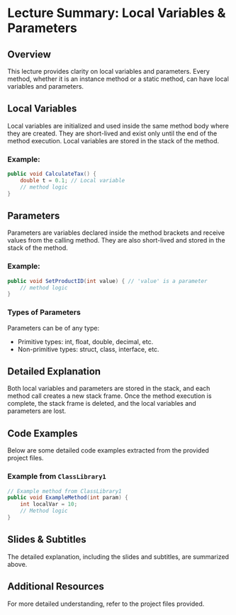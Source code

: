 
# Lecture Summary: Local Variables & Parameters

## Overview
This lecture provides clarity on local variables and parameters. Every method, whether it is an instance method or a static method, can have local variables and parameters.

## Local Variables
Local variables are initialized and used inside the same method body where they are created. They are short-lived and exist only until the end of the method execution. Local variables are stored in the stack of the method.

### Example:
```csharp
public void CalculateTax() {
    double t = 0.1; // Local variable
    // method logic
}
```

## Parameters
Parameters are variables declared inside the method brackets and receive values from the calling method. They are also short-lived and stored in the stack of the method.

### Example:
```csharp
public void SetProductID(int value) { // 'value' is a parameter
    // method logic
}
```

### Types of Parameters
Parameters can be of any type:
- Primitive types: int, float, double, decimal, etc.
- Non-primitive types: struct, class, interface, etc.

## Detailed Explanation
Both local variables and parameters are stored in the stack, and each method call creates a new stack frame. Once the method execution is complete, the stack frame is deleted, and the local variables and parameters are lost.

## Code Examples
Below are some detailed code examples extracted from the provided project files.

### Example from `ClassLibrary1`
```csharp
// Example method from ClassLibrary1
public void ExampleMethod(int param) {
    int localVar = 10;
    // Method logic
}
```

## Slides & Subtitles
The detailed explanation, including the slides and subtitles, are summarized above.

## Additional Resources
For more detailed understanding, refer to the project files provided.
